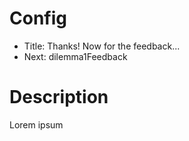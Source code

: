 # Config
- Title: Thanks! Now for the feedback...
- Next: dilemma1Feedback

# Description
Lorem ipsum
